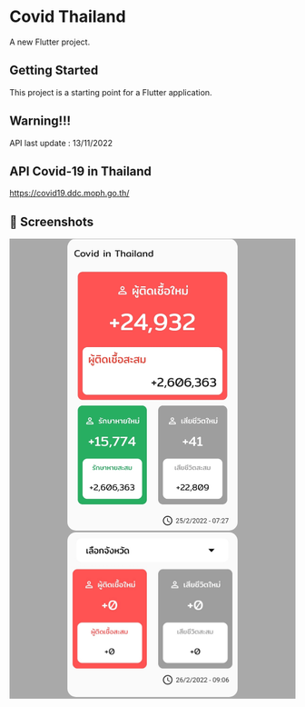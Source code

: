 # Covid Thailand

A new Flutter project.

## Getting Started

This project is a starting point for a Flutter application.

## Warning!!!

API last update : 13/11/2022

## API Covid-19 in Thailand
https://covid19.ddc.moph.go.th/

## 📸 Screenshots
<div style="background-color:rgb(169,169,169); text-align:center">
<img src="screenshots/1.jpg" width="300" style="border-radius: 15px">
<img src="screenshots/2.jpg" width="300" style="border-radius: 15px">
</div>


